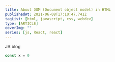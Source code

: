 ```yaml
---
title: About DOM (Document object model) in HTML
publishedAt: 2021-06-08T17:10:47.741Z
tagList: [html, javascript, css, webdev]
type: [ARTICLE]
coverImg: ""
series: [js, React, react]
---
```


JS blog

```javascript
const x = 0
```
